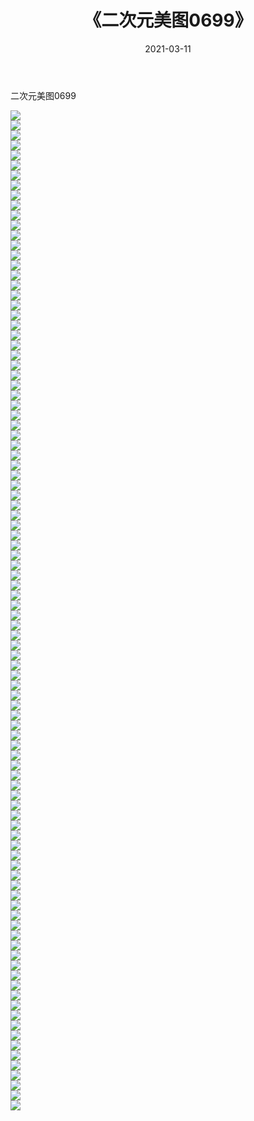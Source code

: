 ﻿---
layout: post
title:  《二次元美图0699》
date:   2021-03-11
img: http://imgx.orgx.ga/二次元/2021/二次元美图0699/000.jpg
categories: [美女, 清纯, 唯美]
---

二次元美图0699

 ![](http://imgx.orgx.ga/二次元/2021/二次元美图0699/001.png) <br>![](http://imgx.orgx.ga/二次元/2021/二次元美图0699/002.png) <br>![](http://imgx.orgx.ga/二次元/2021/二次元美图0699/003.png) <br>![](http://imgx.orgx.ga/二次元/2021/二次元美图0699/004.png) <br>![](http://imgx.orgx.ga/二次元/2021/二次元美图0699/005.png) <br>![](http://imgx.orgx.ga/二次元/2021/二次元美图0699/006.png) <br>![](http://imgx.orgx.ga/二次元/2021/二次元美图0699/007.png) <br>![](http://imgx.orgx.ga/二次元/2021/二次元美图0699/008.png) <br>![](http://imgx.orgx.ga/二次元/2021/二次元美图0699/009.png) <br>![](http://imgx.orgx.ga/二次元/2021/二次元美图0699/010.png) <br>![](http://imgx.orgx.ga/二次元/2021/二次元美图0699/011.png) <br>![](http://imgx.orgx.ga/二次元/2021/二次元美图0699/012.png) <br>![](http://imgx.orgx.ga/二次元/2021/二次元美图0699/013.png) <br>![](http://imgx.orgx.ga/二次元/2021/二次元美图0699/014.png) <br>![](http://imgx.orgx.ga/二次元/2021/二次元美图0699/015.png) <br>![](http://imgx.orgx.ga/二次元/2021/二次元美图0699/016.png) <br>![](http://imgx.orgx.ga/二次元/2021/二次元美图0699/017.png) <br>![](http://imgx.orgx.ga/二次元/2021/二次元美图0699/018.png) <br>![](http://imgx.orgx.ga/二次元/2021/二次元美图0699/019.png) <br>![](http://imgx.orgx.ga/二次元/2021/二次元美图0699/020.png) <br>![](http://imgx.orgx.ga/二次元/2021/二次元美图0699/021.png) <br>![](http://imgx.orgx.ga/二次元/2021/二次元美图0699/022.png) <br>![](http://imgx.orgx.ga/二次元/2021/二次元美图0699/023.png) <br>![](http://imgx.orgx.ga/二次元/2021/二次元美图0699/024.png) <br>![](http://imgx.orgx.ga/二次元/2021/二次元美图0699/025.png) <br>![](http://imgx.orgx.ga/二次元/2021/二次元美图0699/026.png) <br>![](http://imgx.orgx.ga/二次元/2021/二次元美图0699/027.png) <br>![](http://imgx.orgx.ga/二次元/2021/二次元美图0699/028.png) <br>![](http://imgx.orgx.ga/二次元/2021/二次元美图0699/029.png) <br>![](http://imgx.orgx.ga/二次元/2021/二次元美图0699/030.png) <br>![](http://imgx.orgx.ga/二次元/2021/二次元美图0699/031.png) <br>![](http://imgx.orgx.ga/二次元/2021/二次元美图0699/032.png) <br>![](http://imgx.orgx.ga/二次元/2021/二次元美图0699/033.png) <br>![](http://imgx.orgx.ga/二次元/2021/二次元美图0699/034.png) <br>![](http://imgx.orgx.ga/二次元/2021/二次元美图0699/035.png) <br>![](http://imgx.orgx.ga/二次元/2021/二次元美图0699/036.png) <br>![](http://imgx.orgx.ga/二次元/2021/二次元美图0699/037.png) <br>![](http://imgx.orgx.ga/二次元/2021/二次元美图0699/038.png) <br>![](http://imgx.orgx.ga/二次元/2021/二次元美图0699/039.png) <br>![](http://imgx.orgx.ga/二次元/2021/二次元美图0699/040.png) <br>![](http://imgx.orgx.ga/二次元/2021/二次元美图0699/041.png) <br>![](http://imgx.orgx.ga/二次元/2021/二次元美图0699/042.png) <br>![](http://imgx.orgx.ga/二次元/2021/二次元美图0699/043.png) <br>![](http://imgx.orgx.ga/二次元/2021/二次元美图0699/044.png) <br>![](http://imgx.orgx.ga/二次元/2021/二次元美图0699/045.png) <br>![](http://imgx.orgx.ga/二次元/2021/二次元美图0699/046.png) <br>![](http://imgx.orgx.ga/二次元/2021/二次元美图0699/047.png) <br>![](http://imgx.orgx.ga/二次元/2021/二次元美图0699/048.png) <br>![](http://imgx.orgx.ga/二次元/2021/二次元美图0699/049.png) <br>![](http://imgx.orgx.ga/二次元/2021/二次元美图0699/050.png) <br>![](http://imgx.orgx.ga/二次元/2021/二次元美图0699/051.png) <br>![](http://imgx.orgx.ga/二次元/2021/二次元美图0699/052.png) <br>![](http://imgx.orgx.ga/二次元/2021/二次元美图0699/053.png) <br>![](http://imgx.orgx.ga/二次元/2021/二次元美图0699/054.png) <br>![](http://imgx.orgx.ga/二次元/2021/二次元美图0699/055.png) <br>![](http://imgx.orgx.ga/二次元/2021/二次元美图0699/056.png) <br>![](http://imgx.orgx.ga/二次元/2021/二次元美图0699/057.png) <br>![](http://imgx.orgx.ga/二次元/2021/二次元美图0699/058.png) <br>![](http://imgx.orgx.ga/二次元/2021/二次元美图0699/059.png) <br>![](http://imgx.orgx.ga/二次元/2021/二次元美图0699/060.png) <br>![](http://imgx.orgx.ga/二次元/2021/二次元美图0699/061.png) <br>![](http://imgx.orgx.ga/二次元/2021/二次元美图0699/062.png) <br>![](http://imgx.orgx.ga/二次元/2021/二次元美图0699/063.png) <br>![](http://imgx.orgx.ga/二次元/2021/二次元美图0699/064.png) <br>![](http://imgx.orgx.ga/二次元/2021/二次元美图0699/065.png) <br>![](http://imgx.orgx.ga/二次元/2021/二次元美图0699/066.png) <br>![](http://imgx.orgx.ga/二次元/2021/二次元美图0699/067.png) <br>![](http://imgx.orgx.ga/二次元/2021/二次元美图0699/068.png) <br>![](http://imgx.orgx.ga/二次元/2021/二次元美图0699/069.png) <br>![](http://imgx.orgx.ga/二次元/2021/二次元美图0699/070.png) <br>![](http://imgx.orgx.ga/二次元/2021/二次元美图0699/071.png) <br>![](http://imgx.orgx.ga/二次元/2021/二次元美图0699/072.png) <br>![](http://imgx.orgx.ga/二次元/2021/二次元美图0699/073.png) <br>![](http://imgx.orgx.ga/二次元/2021/二次元美图0699/074.png) <br>![](http://imgx.orgx.ga/二次元/2021/二次元美图0699/075.png) <br>![](http://imgx.orgx.ga/二次元/2021/二次元美图0699/076.png) <br>![](http://imgx.orgx.ga/二次元/2021/二次元美图0699/077.png) <br>![](http://imgx.orgx.ga/二次元/2021/二次元美图0699/078.png) <br>![](http://imgx.orgx.ga/二次元/2021/二次元美图0699/079.png) <br>![](http://imgx.orgx.ga/二次元/2021/二次元美图0699/080.png) <br>![](http://imgx.orgx.ga/二次元/2021/二次元美图0699/081.png) <br>![](http://imgx.orgx.ga/二次元/2021/二次元美图0699/082.png) <br>![](http://imgx.orgx.ga/二次元/2021/二次元美图0699/083.png) <br>![](http://imgx.orgx.ga/二次元/2021/二次元美图0699/084.png) <br>![](http://imgx.orgx.ga/二次元/2021/二次元美图0699/085.png) <br>![](http://imgx.orgx.ga/二次元/2021/二次元美图0699/086.png) <br>![](http://imgx.orgx.ga/二次元/2021/二次元美图0699/087.png) <br>![](http://imgx.orgx.ga/二次元/2021/二次元美图0699/088.png) <br>![](http://imgx.orgx.ga/二次元/2021/二次元美图0699/089.png) <br>![](http://imgx.orgx.ga/二次元/2021/二次元美图0699/090.png) <br>![](http://imgx.orgx.ga/二次元/2021/二次元美图0699/091.png) <br>![](http://imgx.orgx.ga/二次元/2021/二次元美图0699/092.png) <br>![](http://imgx.orgx.ga/二次元/2021/二次元美图0699/093.png) <br>![](http://imgx.orgx.ga/二次元/2021/二次元美图0699/094.png) <br>![](http://imgx.orgx.ga/二次元/2021/二次元美图0699/095.png) <br>![](http://imgx.orgx.ga/二次元/2021/二次元美图0699/096.png) <br>![](http://imgx.orgx.ga/二次元/2021/二次元美图0699/097.png) <br>![](http://imgx.orgx.ga/二次元/2021/二次元美图0699/098.png) <br>![](http://imgx.orgx.ga/二次元/2021/二次元美图0699/099.png) <br>![](http://imgx.orgx.ga/二次元/2021/二次元美图0699/100.png) <br>